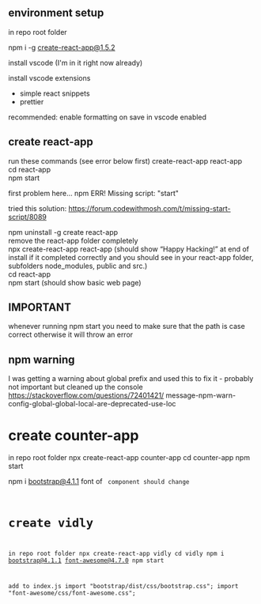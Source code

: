 ## environment setup

in repo root folder

npm i -g create-react-app@1.5.2

install vscode (I'm in it right now already)

install vscode extensions

- simple react snippets
- prettier

recommended: enable formatting on save in vscode enabled

## create react-app

run these commands (see error below first)
create-react-app react-app  
cd react-app  
npm start

first problem here...
npm ERR! Missing script: "start"

tried this solution: https://forum.codewithmosh.com/t/missing-start-script/8089

npm uninstall -g create react-app  
remove the react-app folder completely  
npx create-react-app react-app (should show “Happy Hacking!” at end of install if it completed correctly and you should see in your react-app folder, subfolders node_modules, public and src.)  
cd react-app  
npm start (should show basic web page)

## IMPORTANT

whenever running npm start you need to make sure that the path is case correct otherwise it will throw an error

## npm warning

I was getting a warning about global prefix and used this to fix it - probably not important but cleaned up the console
https://stackoverflow.com/questions/72401421/
message-npm-warn-config-global-global-local-are-deprecated-use-loc

# create counter-app

in repo root folder
npx create-react-app counter-app
cd counter-app
npm start

npm i bootstrap@4.1.1
font of <code> component should change

# create vidly

in repo root folder
npx create-react-app vidly
cd vidly
npm i bootstrap@4.1.1 font-awesome@4.7.0
npm start

add to index.js
import "bootstrap/dist/css/bootstrap.css";
import "font-awesome/css/font-awesome.css";
